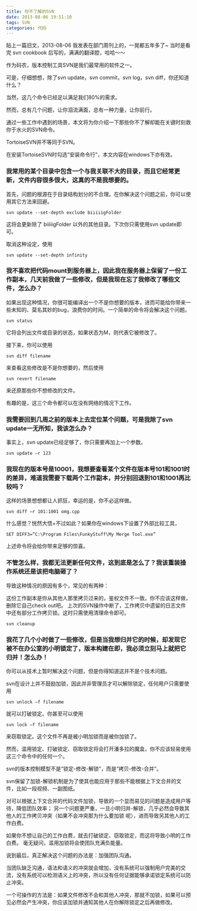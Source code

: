 ```yaml
---
title: 你不了解的SVN
date: 2013-08-06 19:51:10
tags: SVN
categories: 代码
---
```


贴上一篇旧文，2013-08-06 我发表在部门周刊上的，一晃都五年多了~ 当时是看完 svn cookbook 后写的，满满的翻译腔，哈哈～～

作为码农，版本控制工具SVN是我们最常用的软件之一。

可是，仔细想想，除了svn update，svn commit，svn log，svn diff，你还知道什么？

当然，这几个命令已经足以满足我们80%的需求。

然而，总有几个问题，让你泪流满面，总有一种力量，让你前行。

通过一些工作中遇到的场景，本文将为你介绍一下那些你不了解却能在关键时刻救你于水火的SVN命令。

TortoiseSVN并不等同于SVN。

在安装TortoiseSVN时勾选“安装命令行”，本文内容在windows下亦有效。

### 我常用的某个目录中包含一个与我关联不大的目录，而且它经常更新，文件内容很多很大，这真的不是我想要的。
首先，问题的根源在于目录结构划分的不合理。在你解决这个问题之前，你可以使用其它方法来回避。

```shell
svn update --set-depth exclude biiiiigFolder
```

这将会更新除了 biiiiigFolder 以外的其他目录。下次你只需使用svn update即可。

取消这种设定，使用

```shell
svn update --set-depth infinity
```

### 我不喜欢把代码mount到服务器上，因此我在服务器上保留了一份工作副本，几天前我做了一些修改，但是我现在忘了我修改了哪些文件，怎么办？
如果出现这种情况，你很可能编译出一个不是你想要的版本，进而可能给你带来一些未知的、莫名其妙的bug，浪费你的时间。一个简单的命令将会解决这个问题。

```shell
svn status
```

它将会列出文件或目录的状态，如果状态为M，则代表它被修改了。

接下来，你可以使用

```shell
svn diff filename
```

来查看这些修改是不是你想要的，然后使用

```shell
svn revert filename
```

来还原那些你不想修改的文件。

有趣的是，这三个命令都可以在没有网络的情况下工作。

### 我需要回到几周之前的版本上去定位某个问题，可是我除了svn update一无所知，我该怎么办？
事实上，svn update已经足够了，你只需要再加上一个参数。

```shell
svn update –r 123
```

### 我现在的版本号是10001，我想要查看某个文件在版本号101和1001时的差异，难道我需要下载两个工作副本，并分别回退到101和1001再比较吗？
这样的场景想想都让人抓狂，幸运的是，你不必这样做。

```shell
svn diff –r 101:1001 omg.cpp
```

什么感觉？恍然大悟+不过如此？如果你在windows下设置了外部比较工具，

```shell
SET DIFF3=“C:\Program Files\FunkyStuff\My Merge Tool.exe”
```

上述命令将会给你带来足够的惊喜。

### 不管怎么样，我都无法更新任何文件，这到底是怎么了？我该重装操作系统还是该把电脑砸了？
导致这种情况的原因有多个，常见的有两种：

这份工作副本是你从其他人那里拷贝过来的，鉴权文件不一致。你不应该这样做，删除它自己check out吧。
上次的SVN操作中断了，工作拷贝中遗留的日志文件中还有部分工作拷贝锁。这时只需使用清理命令即可。

```shell
svn cleanup
```

### 我花了几个小时做了一些修改，但是当我想归并它的时候，却发现它被不在办公室的小明锁定了，版本构建在即，我必须立刻马上就把它归并！怎么办！
你可以从技术上暂时解决这个问题，但是你得知道这并不是个技术问题。

svn在设计上并不鼓励加锁，因此并非管理员才可以解除锁定，任何用户只需要使用

```shell
svn unlock –f filename
```

就可以打破锁定。你甚至可以使用

```shell
svn lock –f filename
```

来窃取锁定。这个文件不再是被小明加锁而是被你加锁了。

然而，滥用锁定、打破锁定、窃取锁定将会打开潘多拉的魔盒，你不应该轻易使用这三个命令中的任何一个。

svn的版本控制模型不是“锁定-修改-解锁”，而是“拷贝-修改-合并”。

svn保留了加锁-解锁机制是为了使其也能应用于那些不能根据上下文合并的文件，比如一段视频、一副图纸。

对可以根据上下文合并的代码文件加锁，导致的一个显而易见的问题是造成用户等待，降低团队效率； 另一个问题更严重，一旦小明归并-解锁，几乎必然会导致其他人的工作拷贝冲突（如果不会冲突那为什么要加锁 呢），进而导致另其他人的工作白费。

如果你不想让自己的工作白费，就去打破锁定、窃取锁定，而这将导致小明的工作白费。 毫无疑问，滥用加锁将会使团队充满负能量。

说到最后，真正解决这个问题的办法是：加强团队沟通。

当团队缺乏沟通，语法和语义的冲突就会增加，没有系统可以强制用户完美的交流，没有系统可以检测语义上的冲突，所以没有任何证据能够承诺锁定系统可以防止冲突。

一个可操作的方法是：如果文件修改不会和其他人冲突，那就不加锁，如果可以预见必然会产生冲突，你应该加锁并通知其他人在你解除锁定之后再做修改。